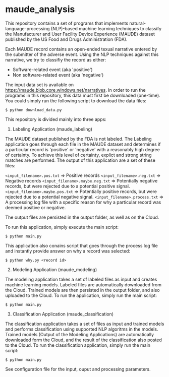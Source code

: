 # maude_analysis


This repository contains a set of programs that implements natural-language-processing (NLP)-based machine learning techniques to classify the Manufacturer and User Facility Device Experience (MAUDE) dataset published by the US Food and Drugs Administration (FDA).

Each MAUDE record contains an open-ended texual narrative entered by the submitter of the adverse event. Using the NLP techniques against this narrative, we try to classifiy the record as either:

* Software-related event (aka 'positive')
* Non software-related event (aka 'negative')

The input data set is available on https://maude.blob.core.windows.net/narratives. In order to run the programs in this repository, this data must first be downloaded (one-time). You could simply run the following script to download the data files:

```
$ python download_data.py 
```


This repository is divided mainly into three apps:

1. Labeling Application (maude_labeling)

The MAUDE dataset published by the FDA is not labeled. The Labeling application goes through each file in the MAUDE dataset and determines if a particular record is 'positive' or 'negative' with a reasonably high degree of certainty. To achieve this level of certainty, explict and strong string matches are performed. The output of this application are a set of these files:

`<input_filename>.pos.txt` => Positive records
`<input_filename>.neg.txt` => Negative records
`<input_filename>.maybe.neg.txt` => Potentially negative records, but were rejected due to a potential positive signal.
`<input_filename>.maybe.pos.txt` => Potentially positive records, but were rejected due to a potential negative signal.
`<input_filename>.process.txt` => A processing log file with a specific reason for why a particular record was deemed positive or negative.

The output files are persisted in the output folder, as well as on the Cloud.

To run this application, simply execute the main script:
```
$ python main.py
```

This application also conains script that goes through the process log file and instantly provide answer on why a record was selected:

```
$ python why.py <record id>
```


2. Modeling Application (maude_modeling)

The modeling application takes a set of labeled files as input and creates machine learning models. Labeled files are automatically downloaded from the Cloud. Trained models are then persisted in the output folder, and also uploaded to the Cloud. To run the application, simply run the main script:

```
$ python main.py
```

3. Classification Application (maude_classification)

The classification application takes a set of files as input and trained models and performs classification using supported NLP algoritms in the models. Trained models (Output of the Modeling Applications) are automatically downloaded form the Cloud, and the result of the classification also posted to the Cloud. To run the classification application, simply run the main script:

```
$ python main.py
```

See configuration file for the input, ouput and processing parameters.
